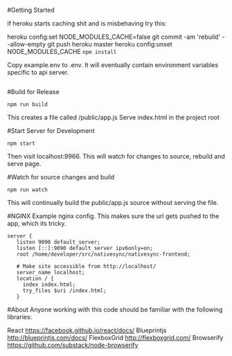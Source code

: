 #Getting Started

if heroku starts caching shit and is misbehaving try this:

heroku config:set NODE_MODULES_CACHE=false
git commit -am 'rebuild' --allow-empty
git push heroku master
heroku config:unset NODE_MODULES_CACHE
```npm install```

Copy example.env to .env. It will eventually contain environment variables specific to api server.
```

```

#Build for Release

```npm run build```

This creates a file called /public/app.js
Serve index.html in the project root

#Start Server for Development

```npm start```

Then visit localhost:9966.  This will watch for changes to source, rebuild and serve page.

#Watch for source changes and build

```npm run watch```

This will continually build the public/app.js source without serving the file.

#NGINX
Example nginx config. This makes sure the url gets pushed to the app, which its tricky.

```
server {
   listen 9090 default_server;
   listen [::]:9090 default_server ipv6only=on;
   root /home/developer/src/nativesync/nativesync-frontend;

   # Make site accessible from http://localhost/
   server_name localhost;
   location / {
     index index.html;
     try_files $uri /index.html;
   }

```

#About
Anyone working with this code should be familiar with the following libraries:

React https://facebook.github.io/react/docs/
Blueprintjs http://blueprintjs.com/docs/
FlexboxGrid http://flexboxgrid.com/
Browserify https://github.com/substack/node-browserify
